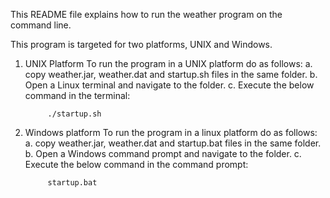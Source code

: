 This README file explains how to run the weather program on the command line.

This program is targeted for two platforms, UNIX and Windows.

1. UNIX Platform
	To run the program in a UNIX platform do as follows:
		a. copy weather.jar, weather.dat and startup.sh files in the same folder.
		b. Open a Linux terminal and navigate to the folder.
		c. Execute the below command in the terminal:
	
			./startup.sh
			
		
2. Windows platform
	To run the program in a linux platform do as follows:
		a. copy weather.jar, weather.dat and startup.bat files in the same folder.
		b. Open a Windows command prompt and navigate to the folder.
		c. Execute the below command in the command prompt:
		
			startup.bat
		